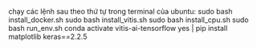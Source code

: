 chạy các lệnh sau theo thứ tự trong terminal của ubuntu:
 sudo bash install_docker.sh
 sudo bash install_vitis.sh
 sudo bash install_cpu.sh 
 sudo bash run_env.sh
 conda activate vitis-ai-tensorflow
 yes | pip install matplotlib keras==2.2.5


